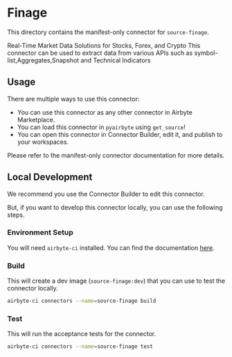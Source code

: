 # Finage
This directory contains the manifest-only connector for `source-finage`.

Real-Time Market Data Solutions for Stocks, Forex, and Crypto
This connector can be used to extract data from various APIs such as symbol-list,Aggregates,Snapshot and Technical Indicators

## Usage
There are multiple ways to use this connector:
- You can use this connector as any other connector in Airbyte Marketplace.
- You can load this connector in `pyairbyte` using `get_source`!
- You can open this connector in Connector Builder, edit it, and publish to your workspaces.

Please refer to the manifest-only connector documentation for more details.

## Local Development
We recommend you use the Connector Builder to edit this connector.

But, if you want to develop this connector locally, you can use the following steps.

### Environment Setup
You will need `airbyte-ci` installed. You can find the documentation [here](airbyte-ci).

### Build
This will create a dev image (`source-finage:dev`) that you can use to test the connector locally.
```bash
airbyte-ci connectors --name=source-finage build
```

### Test
This will run the acceptance tests for the connector.
```bash
airbyte-ci connectors --name=source-finage test
```


